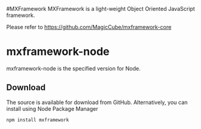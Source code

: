 #MXFramework
MXFramework is a light-weight Object Oriented JavaScript framework.

Please refer to https://github.com/MagicCube/mxframework-core

# mxframework-node
mxframework-node is the specified version for Node.


## Download
The source is available for download from GitHub. Alternatively, you can install using Node Package Manager
```
npm install mxframework 
```
